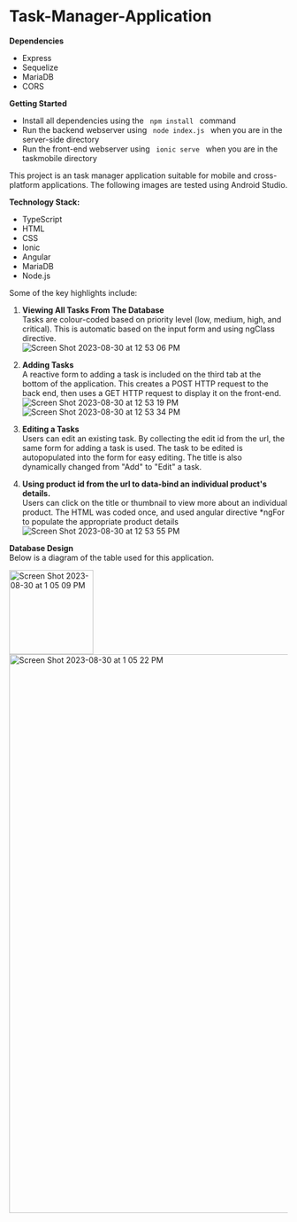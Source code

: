 # Task-Manager-Application

**Dependencies**
<ul>
   <li>Express</li>
   <li>Sequelize</li>
   <li>MariaDB</li>
   <li>CORS</li>
</ul>

**Getting Started**
<ul>
   <li>Install all dependencies using the <code> npm install </code> command</li>
   <li>Run the backend webserver using <code> node index.js </code> when you are in the server-side directory</li>
   <li>Run the front-end webserver using <code> ionic serve </code> when you are in the taskmobile directory</li>
</ul>

This project is an task manager application suitable for mobile and cross-platform applications. The following images are tested using Android Studio.


**Technology Stack:** <br>
<ul>
   <li>TypeScript</li>
   <li>HTML</li>
   <li>CSS</li>
   <li>Ionic</li>
   <li>Angular</li>
   <li>MariaDB</li>
   <li>Node.js</li> 
</ul>




Some of the key highlights include:

1) **Viewing All Tasks From The Database**<br>
Tasks are colour-coded based on priority level (low, medium, high, and critical). This is automatic based on the input form and using ngClass directive.<br>
![Screen Shot 2023-08-30 at 12 53 06 PM](https://github.com/marwaelkelani/Task-Manager-Application/assets/126745070/67722cf9-c2a1-4d89-9a11-7718ab6a7255)


2) **Adding Tasks**<br>
A reactive form to adding a task is included on the third tab at the bottom of the application. This creates a POST HTTP request to the back end, then uses a GET HTTP request to display it on the front-end. <br>
 ![Screen Shot 2023-08-30 at 12 53 19 PM](https://github.com/marwaelkelani/Task-Manager-Application/assets/126745070/a86c470f-5403-493b-8b64-b541cacd6de5)
![Screen Shot 2023-08-30 at 12 53 34 PM](https://github.com/marwaelkelani/Task-Manager-Application/assets/126745070/0e43847f-76e9-4487-942d-a01d2fd46ced)

   
4) **Editing a Tasks**<br>
   Users can edit an existing task. By collecting the edit id from the url, the same form for adding a task is used. The task to be edited is autopopulated into the form for easy editing. The title is also dynamically changed from "Add" to "Edit" a task.<br>
5) **Using product id from the url to data-bind an individual product's details.** <br>
   Users can click on the title or thumbnail to view more about an individual product. The HTML was coded once, and used angular directive *ngFor to populate the appropriate product details<br>
 ![Screen Shot 2023-08-30 at 12 53 55 PM](https://github.com/marwaelkelani/Task-Manager-Application/assets/126745070/14ec90c4-f944-4cb2-bbbe-1900af628f99)


**Database Design**<br>
Below is a diagram of the table used for this application.<br>

<img width="152" alt="Screen Shot 2023-08-30 at 1 05 09 PM" src="https://github.com/marwaelkelani/Task-Manager-Application/assets/126745070/d7dd1827-0ba9-481d-b77e-bc8135b21c37">

<img width="1009" alt="Screen Shot 2023-08-30 at 1 05 22 PM" src="https://github.com/marwaelkelani/Task-Manager-Application/assets/126745070/f60a567d-4e2d-4579-836b-f95dd8f3dc36">

